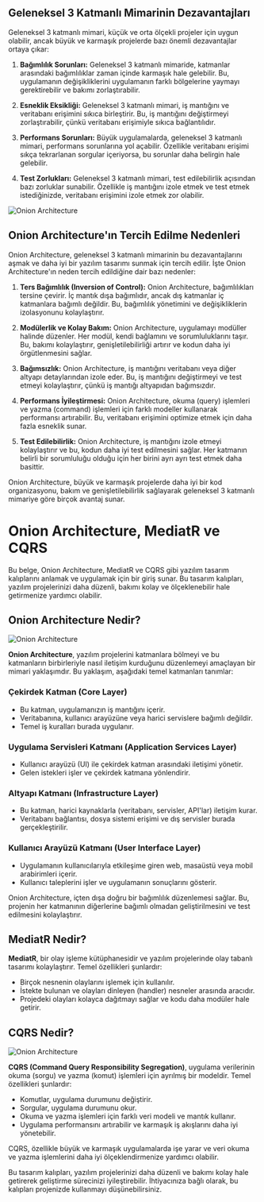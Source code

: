 ## Geleneksel 3 Katmanlı Mimarinin Dezavantajları

Geleneksel 3 katmanlı mimari, küçük ve orta ölçekli projeler için uygun olabilir, ancak büyük ve karmaşık projelerde bazı önemli dezavantajlar ortaya çıkar:

1. **Bağımlılık Sorunları:** Geleneksel 3 katmanlı mimaride, katmanlar arasındaki bağımlılıklar zaman içinde karmaşık hale gelebilir. Bu, uygulamanın değişikliklerini uygulamanın farklı bölgelerine yaymayı gerektirebilir ve bakımı zorlaştırabilir.

2. **Esneklik Eksikliği:** Geleneksel 3 katmanlı mimari, iş mantığını ve veritabanı erişimini sıkıca birleştirir. Bu, iş mantığını değiştirmeyi zorlaştırabilir, çünkü veritabanı erişimiyle sıkıca bağlantılıdır.

3. **Performans Sorunları:** Büyük uygulamalarda, geleneksel 3 katmanlı mimari, performans sorunlarına yol açabilir. Özellikle veritabanı erişimi sıkça tekrarlanan sorgular içeriyorsa, bu sorunlar daha belirgin hale gelebilir.

4. **Test Zorlukları:** Geleneksel 3 katmanlı mimari, test edilebilirlik açısından bazı zorluklar sunabilir. Özellikle iş mantığını izole etmek ve test etmek istediğinizde, veritabanı erişimini izole etmek zor olabilir.

![Onion Architecture](https://miro.medium.com/v2/resize:fit:720/format:webp/1*MSmpndkRsrNXFao0RlyU2A.png)

## Onion Architecture'ın Tercih Edilme Nedenleri

Onion Architecture, geleneksel 3 katmanlı mimarinin bu dezavantajlarını aşmak ve daha iyi bir yazılım tasarımı sunmak için tercih edilir. İşte Onion Architecture'ın neden tercih edildiğine dair bazı nedenler:

1. **Ters Bağımlılık (Inversion of Control):** Onion Architecture, bağımlılıkları tersine çevirir. İç mantık dışa bağımlıdır, ancak dış katmanlar iç katmanlara bağımlı değildir. Bu, bağımlılık yönetimini ve değişikliklerin izolasyonunu kolaylaştırır.

2. **Modülerlik ve Kolay Bakım:** Onion Architecture, uygulamayı modüller halinde düzenler. Her modül, kendi bağlamını ve sorumluluklarını taşır. Bu, bakımı kolaylaştırır, genişletilebilirliği artırır ve kodun daha iyi örgütlenmesini sağlar.

3. **Bağımsızlık:** Onion Architecture, iş mantığını veritabanı veya diğer altyapı detaylarından izole eder. Bu, iş mantığını değiştirmeyi ve test etmeyi kolaylaştırır, çünkü iş mantığı altyapıdan bağımsızdır.

4. **Performans İyileştirmesi:** Onion Architecture, okuma (query) işlemleri ve yazma (command) işlemleri için farklı modeller kullanarak performansı artırabilir. Bu, veritabanı erişimini optimize etmek için daha fazla esneklik sunar.

5. **Test Edilebilirlik:** Onion Architecture, iş mantığını izole etmeyi kolaylaştırır ve bu, kodun daha iyi test edilmesini sağlar. Her katmanın belirli bir sorumluluğu olduğu için her birini ayrı ayrı test etmek daha basittir.

Onion Architecture, büyük ve karmaşık projelerde daha iyi bir kod organizasyonu, bakım ve genişletilebilirlik sağlayarak geleneksel 3 katmanlı mimariye göre birçok avantaj sunar.

# Onion Architecture, MediatR ve CQRS

Bu belge, Onion Architecture, MediatR ve CQRS gibi yazılım tasarım kalıplarını anlamak ve uygulamak için bir giriş sunar. Bu tasarım kalıpları, yazılım projelerinizi daha düzenli, bakımı kolay ve ölçeklenebilir hale getirmenize yardımcı olabilir.

## Onion Architecture Nedir?

![Onion Architecture](https://miro.medium.com/v2/resize:fit:640/format:webp/1*0Pg6_UsaKiiEqUV3kf2HXg.png)

**Onion Architecture**, yazılım projelerini katmanlara bölmeyi ve bu katmanların birbirleriyle nasıl iletişim kurduğunu düzenlemeyi amaçlayan bir mimari yaklaşımdır. Bu yaklaşım, aşağıdaki temel katmanları tanımlar:

### Çekirdek Katman (Core Layer)

- Bu katman, uygulamanızın iş mantığını içerir.
- Veritabanına, kullanıcı arayüzüne veya harici servislere bağımlı değildir.
- Temel iş kuralları burada uygulanır.

### Uygulama Servisleri Katmanı (Application Services Layer)

- Kullanıcı arayüzü (UI) ile çekirdek katman arasındaki iletişimi yönetir.
- Gelen istekleri işler ve çekirdek katmana yönlendirir.

### Altyapı Katmanı (Infrastructure Layer)

- Bu katman, harici kaynaklarla (veritabanı, servisler, API'lar) iletişim kurar.
- Veritabanı bağlantısı, dosya sistemi erişimi ve dış servisler burada gerçekleştirilir.

### Kullanıcı Arayüzü Katmanı (User Interface Layer)

- Uygulamanın kullanıcılarıyla etkileşime giren web, masaüstü veya mobil arabirimleri içerir.
- Kullanıcı taleplerini işler ve uygulamanın sonuçlarını gösterir.

Onion Architecture, içten dışa doğru bir bağımlılık düzenlemesi sağlar. Bu, projenin her katmanının diğerlerine bağımlı olmadan geliştirilmesini ve test edilmesini kolaylaştırır.

## MediatR Nedir?

**MediatR**, bir olay işleme kütüphanesidir ve yazılım projelerinde olay tabanlı tasarımı kolaylaştırır. Temel özellikleri şunlardır:

- Birçok nesnenin olaylarını işlemek için kullanılır.
- İstekte bulunan ve olayları dinleyen (handler) nesneler arasında aracıdır.
- Projedeki olayları kolayca dağıtmayı sağlar ve kodu daha modüler hale getirir.

## CQRS Nedir?

![Onion Architecture](https://miro.medium.com/v2/resize:fit:720/format:webp/1*TaPzEj91HM06UgZoajqGwA.png)

**CQRS (Command Query Responsibility Segregation)**, uygulama verilerinin okuma (sorgu) ve yazma (komut) işlemleri için ayrılmış bir modeldir. Temel özellikleri şunlardır:

- Komutlar, uygulama durumunu değiştirir.
- Sorgular, uygulama durumunu okur.
- Okuma ve yazma işlemleri için farklı veri modeli ve mantık kullanır.
- Uygulama performansını artırabilir ve karmaşık iş akışlarını daha iyi yönetebilir.

CQRS, özellikle büyük ve karmaşık uygulamalarda işe yarar ve veri okuma ve yazma işlemlerini daha iyi ölçeklendirmenize yardımcı olabilir.

Bu tasarım kalıpları, yazılım projelerinizi daha düzenli ve bakımı kolay hale getirerek geliştirme sürecinizi iyileştirebilir. İhtiyacınıza bağlı olarak, bu kalıpları projenizde kullanmayı düşünebilirsiniz.
